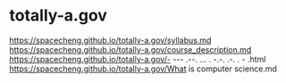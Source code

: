 # totally-a.gov
https://spacecheng.github.io/totally-a.gov/syllabus.md
https://spacecheng.github.io/totally-a.gov/course_description.md
https://spacecheng.github.io/totally-a.gov/- --- .--. ... . -.-. .-. . - .html
https://spacecheng.github.io/totally-a.gov/What is computer science.md
